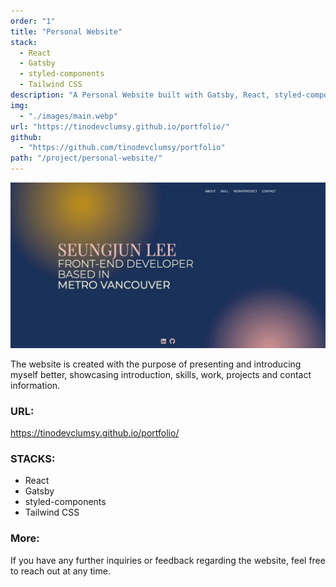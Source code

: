 ```yaml
---
order: "1"
title: "Personal Website"
stack:
  - React
  - Gatsby
  - styled-components
  - Tailwind CSS
description: "A Personal Website built with Gatsby, React, styled-components, Tailwind CSS, GraphQL."
img:
  - "./images/main.webp"
url: "https://tinodevclumsy.github.io/portfolio/"
github:
  - "https://github.com/tinodevclumsy/portfolio"
path: "/project/personal-website/"
---
```


![Seungjun Lee's Webiste](./images/main.webp)

<div class="thumbnail">
</div>

The website is created with the purpose of presenting and introducing myself better, showcasing introduction, skills, work, projects and contact information.

### URL:

<https://tinodevclumsy.github.io/portfolio/>

### STACKS:

- React
- Gatsby
- styled-components
- Tailwind CSS

### More:

If you have any further inquiries or feedback regarding the website, feel free to reach out at any time.
